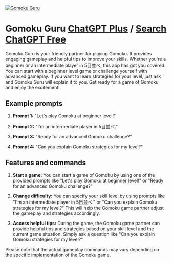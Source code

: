
[![Gomoku Guru](https://files.oaiusercontent.com/file-rxpqQAb9KzCQcFfGptdOkDzH?se=2123-10-17T13%3A07%3A39Z&sp=r&sv=2021-08-06&sr=b&rscc=max-age%3D31536000%2C%20immutable&rscd=attachment%3B%20filename%3D239f943b-f054-4054-94de-3e57d1177448.png&sig=eq3/Bg7V8bIKQRb4j3M49ZPTzh74POHnHX3FxgCQh5o%3D)](https://chat.openai.com/g/g-PmYolbJ0C-gomoku-guru)

# Gomoku Guru [ChatGPT Plus](https://chat.openai.com/g/g-PmYolbJ0C-gomoku-guru) / [Search ChatGPT Free](https://gptcall.net/index.html#/?search=Gomoku%20Guru)

Gomoku Guru is your friendly partner for playing Gomoku. It provides engaging gameplay and helpful tips to improve your skills. Whether you're a beginner or an intermediate player in 5目並べ, this app has got you covered. You can start with a beginner level game or challenge yourself with advanced gameplay. If you want to learn strategies for your level, just ask and Gomoku Guru will explain it to you. Get ready for a game of Gomoku and enjoy the excitement!

## Example prompts

1. **Prompt 1:** "Let's play Gomoku at beginner level!"

2. **Prompt 2:** "I'm an intermediate player in 5目並べ."

3. **Prompt 3:** "Ready for an advanced Gomoku challenge?"

4. **Prompt 4:** "Can you explain Gomoku strategies for my level?"

## Features and commands

1. **Start a game:** You can start a game of Gomoku by using one of the provided prompts like "Let's play Gomoku at beginner level!" or "Ready for an advanced Gomoku challenge?"

2. **Change difficulty:** You can specify your skill level by using prompts like "I'm an intermediate player in 5目並べ." or "Can you explain Gomoku strategies for my level?" This will help the Gomoku game partner adjust the gameplay and strategies accordingly.

3. **Access helpful tips:** During the game, the Gomoku game partner can provide helpful tips and strategies based on your skill level and the current game situation. Simply ask a question like "Can you explain Gomoku strategies for my level?"

Please note that the actual gameplay commands may vary depending on the specific implementation of the Gomoku game.


